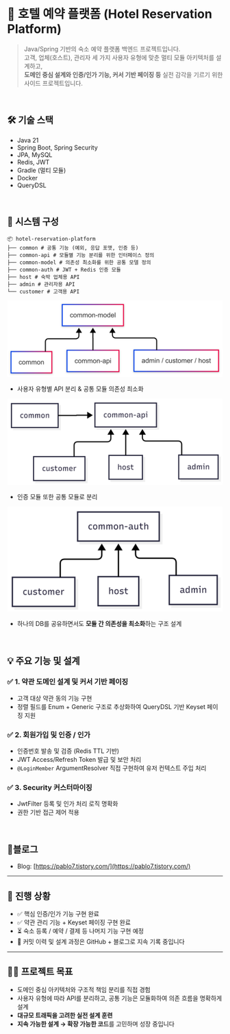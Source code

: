 # 🏨 호텔 예약 플랫폼 (Hotel Reservation Platform)

> Java/Spring 기반의 숙소 예약 플랫폼 백엔드 프로젝트입니다.  
> 고객, 업체(호스트), 관리자 세 가지 사용자 유형에 맞춘 멀티 모듈 아키텍처를 설계하고,  
**도메인 중심 설계와 인증/인가 기능, 커서 기반 페이징 등** 실전 감각을 기르기 위한 사이드 프로젝트입니다.

<br />

## 🛠️ 기술 스택

- Java 21
- Spring Boot, Spring Security
- JPA, MySQL
- Redis, JWT
- Gradle (멀티 모듈)
- Docker
- QueryDSL

<br />

## 🧩 시스템 구성

```
📦 hotel-reservation-platform
├── common # 공통 기능 (예외, 응답 포맷, 인증 등)
├── common-api # 모듈별 기능 분리를 위한 인터페이스 정의
├── common-model # 의존성 최소화를 위한 공통 모델 정의
├── common-auth # JWT + Redis 인증 모듈
├── host # 숙박 업체용 API
├── admin # 관리자용 API
└── customer # 고객용 API
```

![img.png](config/img/architecture3.png)

- 사용자 유형별 API 분리 & 공통 모듈 의존성 최소화

![img.png](config/img/architecture.png)

- 인증 모듈 또한 공통 모듈로 분리

![img.png](config/img/architecture2.png)

- 하나의 DB를 공유하면서도 **모듈 간 의존성을 최소화**하는 구조 설계

<br />

## 💡 주요 기능 및 설계

### ✅ 1. 약관 도메인 설계 및 커서 기반 페이징

- 고객 대상 약관 동의 기능 구현
- 정렬 필드를 Enum + Generic 구조로 추상화하여 QueryDSL 기반 Keyset 페이징 지원

### ✅ 2. 회원가입 및 인증 / 인가

- 인증번호 발송 및 검증 (Redis TTL 기반)
- JWT Access/Refresh Token 발급 및 보안 처리
- `@LoginMember` ArgumentResolver 직접 구현하여 유저 컨텍스트 주입 처리

### ✅ 3. Security 커스터마이징

- JwtFilter 등록 및 인가 처리 로직 명확화
- 권한 기반 접근 제어 적용

<br />

## 🔗블로그

- Blog: [https://pablo7.tistory.com/](https://pablo7.tistory.com/)

---

## 📌 진행 상황

- ✅ 핵심 인증/인가 기능 구현 완료
- ✅ 약관 관리 기능 + Keyset 페이징 구현 완료
- ⏳ 숙소 등록 / 예약 / 결제 등 나머지 기능 구현 예정
- 🔄 커밋 이력 및 설계 과정은 GitHub + 블로그로 지속 기록 중입니다

---

## 🙋‍♂️ 프로젝트 목표

- 도메인 중심 아키텍처와 구조적 책임 분리를 직접 경험
- 사용자 유형에 따라 API를 분리하고, 공통 기능은 모듈화하여 의존 흐름을 명확하게 설계
- **대규모 트래픽을 고려한 실전 설계 훈련**
- **지속 가능한 설계 → 확장 가능한 코드**를 고민하며 성장 중입니다
